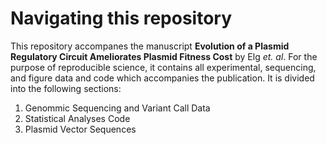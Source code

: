 # Navigating this repository
This repository accompanes the manuscript **Evolution of a Plasmid Regulatory Circuit Ameliorates Plasmid Fitness Cost** by Elg _et. al_. For the purpose of reproducible science, it contains all experimental, sequencing, and figure data and code which accompanies the publication. It is divided into the following sections:

1) Genommic Sequencing and Variant Call Data
2) Statistical Analyses Code
3) Plasmid Vector Sequences
